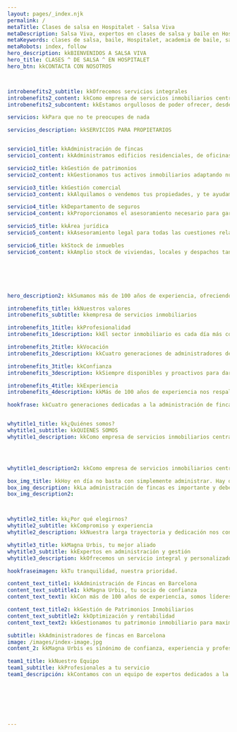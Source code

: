 ```yaml
---
layout: pages/_index.njk
permalink: /
metaTitle: Clases de salsa en Hospitalet - Salsa Viva
metaDescription: Salsa Viva, expertos en clases de salsa y baile en Hospitalet con más de 10 años de experiencia.
metaKeywords: clases de salsa, baile, Hospitalet, academia de baile, salsa cubana
metaRobots: index, follow
hero_description: kkBIENVENIDOS A SALSA VIVA
hero_title: CLASES ^ DE SALSA ^ EN HOSPITALET
hero_btn: kkCONTACTA CON NOSOTROS



introbenefits2_subtitle: kkOfrecemos servicios integrales
introbenefits2_content: kkComo empresa de servicios inmobiliarios centrada en la administración de Comunidades de Propietarios y en la gestión de patrimonios inmobiliarios en régimen de alquiler orientamos nuestros esfuerzos a la conservación y optimización de los activos inmobiliarios de nuestros clientes. 
introbenefits2_subcontent: kkEstamos orgullosos de poder ofrecer, desde la seguridad que nuestra historia inspira y nuestro presente garantiza, un excelente servicio que asegura nuestra mayor recompensa - la confianza y satisfacción de nuestros clientes.

servicios: kkPara que no te preocupes de nada

servicios_description: kkSERVICIOS PARA PROPIETARIOS


servicio1_title: kkAdministración de fincas
servicio1_content: kkAdministramos edificios residenciales, de oficinas e industriales en Barcelona.

servicio2_title: kkGestión de patrimonios
servicio2_content: kkGestionamos tus activos inmobiliarios adaptando nuestros servicios a tus necesidades.

servicio3_title: kkGestión comercial
servicio3_content: kkAlquilamos o vendemos tus propiedades, y te ayudamos a encontrar las que mejor se ajusten a tu perfil patrimonial.

servicio4_title: kkDepartamento de seguros
servicio4_content: kkProporcionamos el asesoramiento necesario para garantizar la excelencia en el servicio.

servicio5_title: kkÁrea jurídica
servicio5_content: kkAsesoramiento legal para todas las cuestiones relacionadas con la administración de fincas y gestión de patrimonios.

servicio6_title: kkStock de inmuebles
servicio6_content: kkAmplio stock de viviendas, locales y despachos tanto para el alquiler como para la venta.






hero_description2: kkSumamos más de 100 años de experiencia, ofreciendo servicios integrales desde 1908.

introbenefits_title: kkNuestros valores
introbenefits_subtitle: kkempresa de servicios inmobiliarios 

introbenefits_1title: kkProfesionalidad
introbenefits_1description: kkEl sector inmobiliario es cada día más complejo y técnico. Cuenta con un profesional especialista en administración de fincas o gestión de patrimonios inmobiliarios.

introbenefits_2title: kkVocación
introbenefits_2description: kkCuatro generaciones de administradores de fincas, aprendiendo y avanzando cada día para darte el mejor servicio.

introbenefits_3title: kkConfianza
introbenefits_3description: kkSiempre disponibles y proactivos para dar respuesta a las necesidades de nuestros clientes.

introbenefits_4title: kkExperiencia
introbenefits_4description: kkMás de 100 años de experiencia nos respaldan en la administración y gestión de fincas.

hookfrase: kkCuatro generaciones dedicadas a la administración de fincas.


whytitle1_title: kk¿Quiénes somos?
whytitle1_subtitle: kkQUIENES SOMOS
whytitle1_description: kkComo empresa de servicios inmobiliarios centrada en la administración de Comunidades de Propietarios y en la gestión de patrimonios inmobiliarios en régimen de alquiler orientamos nuestros esfuerzos a la conservación y optimización de los activos inmobiliarios.




whytitle1_description2: kkComo empresa de servicios inmobiliarios centrada en la administración de Comunidades de Propietarios y en la gestión de patrimonios inmobiliarios en régimen de alquiler orientamos nuestros esfuerzos a la conservación y optimización de los activos inmobiliarios de nuestros clientes. 

box_img_title: kkHoy en día no basta con simplemente administrar. Hay que hacerlo con rigor, transparencia, cercanía y profesionalidad.
box_img_description: kkLa administración de fincas es importante y debe confiarse a una empresa preparada y solvente, por ello adaptamos nuestros servicios a las necesidades de tu Comunidad de Propietarios
box_img_description2: 



whytitle2_title: kk¿Por qué elegirnos?
whytitle2_subtitle: kkCompromiso y experiencia
whytitle2_description: kkNuestra larga trayectoria y dedicación nos convierten en la mejor opción para la administración de fincas y gestión de patrimonios en Barcelona.

whytitle3_title: kkMagna Urbis, tu mejor aliado
whytitle3_subtitle: kkExpertos en administración y gestión
whytitle3_description: kkOfrecemos un servicio integral y personalizado, respaldado por más de un siglo de experiencia en el sector inmobiliario.

hookfraseimagen: kkTu tranquilidad, nuestra prioridad.

content_text_title1: kkAdministración de Fincas en Barcelona
content_text_subtitle1: kkMagna Urbis, tu socio de confianza
content_text_text1: kkCon más de 100 años de experiencia, somos líderes en la administración de fincas en Barcelona. Nuestro compromiso es ofrecer un servicio de calidad, adaptado a las necesidades de cada cliente.^^Nos especializamos en la gestión de comunidades de propietarios, garantizando la optimización y el buen funcionamiento de tus bienes inmuebles.

content_text_title2: kkGestión de Patrimonios Inmobiliarios
content_text_subtitle2: kkOptimización y rentabilidad
content_text_text2: kkGestionamos tu patrimonio inmobiliario para maximizar su rentabilidad. Nuestra experiencia y conocimiento del mercado nos permiten ofrecer soluciones efectivas y personalizadas.^^Desde la consultoría hasta la administración diaria, estamos aquí para que te olvides de los problemas y disfrutes de los beneficios.

subtitle: kkAdministradores de fincas en Barcelona
image: /images/index-image.jpg
content_2: kkMagna Urbis es sinónimo de confianza, experiencia y profesionalidad en la administración de fincas y gestión de patrimonios en Barcelona.

team1_title: kkNuestro Equipo
team1_subtitle: kkProfesionales a tu servicio
team1_descripción: kkContamos con un equipo de expertos dedicados a la administración de fincas y gestión de patrimonios.^^Siempre disponibles para ofrecerte el mejor servicio y garantizar la satisfacción de nuestros clientes.







---
```

